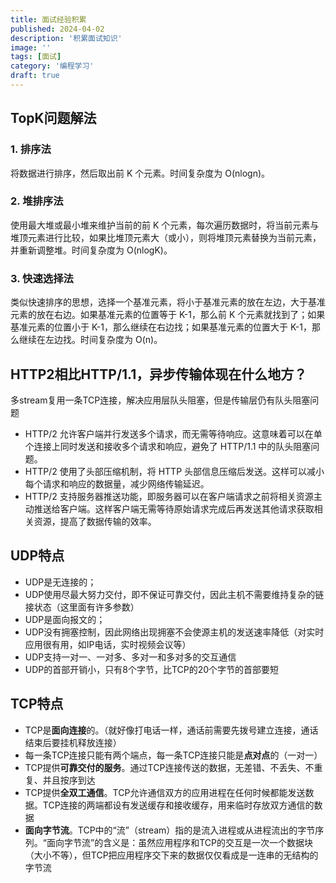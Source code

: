 ```yaml
---
title: 面试经验积累
published: 2024-04-02
description: '积累面试知识'
image: ''
tags: [面试]
category: '编程学习'
draft: true 
---
```


## TopK问题解法

### 1. 排序法

将数据进行排序，然后取出前 K 个元素。时间复杂度为 O(nlogn)。

### 2. 堆排序法

使用最大堆或最小堆来维护当前的前 K 个元素，每次遍历数据时，将当前元素与堆顶元素进行比较，如果比堆顶元素大（或小），则将堆顶元素替换为当前元素，并重新调整堆。时间复杂度为 O(nlogK)。

### 3. 快速选择法

类似快速排序的思想，选择一个基准元素，将小于基准元素的放在左边，大于基准元素的放在右边。如果基准元素的位置等于 K-1，那么前 K 个元素就找到了；如果基准元素的位置小于 K-1，那么继续在右边找；如果基准元素的位置大于 K-1，那么继续在左边找。时间复杂度为 O(n)。

## HTTP2相比HTTP/1.1，异步传输体现在什么地方？

多stream复用一条TCP连接，解决应用层队头阻塞，但是传输层仍有队头阻塞问题

- HTTP/2 允许客户端并行发送多个请求，而无需等待响应。这意味着可以在单个连接上同时发送和接收多个请求和响应，避免了 HTTP/1.1 中的队头阻塞问题。
- HTTP/2 使用了头部压缩机制，将 HTTP 头部信息压缩后发送。这样可以减小每个请求和响应的数据量，减少网络传输延迟。
- HTTP/2 支持服务器推送功能，即服务器可以在客户端请求之前将相关资源主动推送给客户端。这样客户端无需等待原始请求完成后再发送其他请求获取相关资源，提高了数据传输的效率。

## UDP特点

- UDP是无连接的；
- UDP使用尽最大努力交付，即不保证可靠交付，因此主机不需要维持复杂的链接状态（这里面有许多参数）
- UDP是面向报文的；
- UDP没有拥塞控制，因此网络出现拥塞不会使源主机的发送速率降低（对实时应用很有用，如IP电话，实时视频会议等）
- UDP支持一对一、一对多、多对一和多对多的交互通信
- UDP的首部开销小，只有8个字节，比TCP的20个字节的首部要短

## TCP特点

- TCP是**面向连接**的。（就好像打电话一样，通话前需要先拨号建立连接，通话结束后要挂机释放连接）
- 每一条TCP连接只能有两个端点，每一条TCP连接只能是**点对点**的（一对一）
- TCP提供**可靠交付的服务**。通过TCP连接传送的数据，无差错、不丢失、不重复、并且按序到达
- TCP提供**全双工通信**。TCP允许通信双方的应用进程在任何时候都能发送数据。TCP连接的两端都设有发送缓存和接收缓存，用来临时存放双方通信的数据
- **面向字节流**。TCP中的“流”（stream）指的是流入进程或从进程流出的字节序列。“面向字节流”的含义是：虽然应用程序和TCP的交互是一次一个数据块（大小不等），但TCP把应用程序交下来的数据仅仅看成是一连串的无结构的字节流
